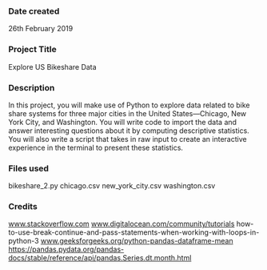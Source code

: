 ### Date created
26th February 2019

### Project Title
Explore US Bikeshare Data

### Description
In this project, you will make use of Python to explore data related to bike share systems for three major cities in the United States—Chicago, New York City, and Washington. You will write code to import the data and answer interesting questions about it by computing descriptive statistics. You will also write a script that takes in raw input to create an interactive experience in the terminal to present these statistics.

### Files used
bikeshare_2.py
chicago.csv
new_york_city.csv
washington.csv

### Credits
www.stackoverflow.com
www.digitalocean.com/community/tutorials how-to-use-break-continue-and-pass-statements-when-working-with-loops-in-python-3
www.geeksforgeeks.org/python-pandas-dataframe-mean
https://pandas.pydata.org/pandas-docs/stable/reference/api/pandas.Series.dt.month.html


